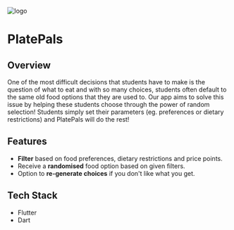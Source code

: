 ![logo](https://user-images.githubusercontent.com/97384776/212473764-53fcc9a9-9f7c-48f5-9044-41c7882e8895.png)
# PlatePals

## Overview
One of the most difficult decisions that students have to make is the question of what to eat and with so many choices, students often default to the same old food options that they are used to. Our app aims to solve this issue by helping these students choose through the power of random selection! Students simply set their parameters (eg. preferences or dietary restrictions) and PlatePals will do the rest!

## Features
- **Filter** based on food preferences, dietary restrictions and price points.
- Receive a **randomised** food option based on given filters.
- Option to **re-generate choices** if you don't like what you get.

## Tech Stack
- Flutter
- Dart
